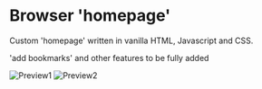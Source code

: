 # Browser 'homepage'
Custom 'homepage' written in vanilla HTML, Javascript and CSS.

'add bookmarks' and other features to be fully added

![Preview1](https://github.com/iDurpyDude12/homepage/assets/89787577/7105f791-38d6-4cb4-ba86-90c65eb04d99)
![Preview2](https://github.com/iDurpyDude12/homepage/assets/89787577/85dd6b24-0aea-46a4-b4d4-ac67ea9222eb)
